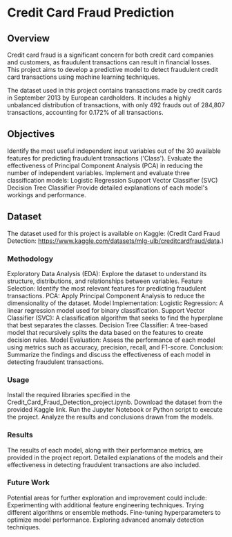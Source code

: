 # Credit Card Fraud Prediction

## Overview
Credit card fraud is a significant concern for both credit card companies and customers, as fraudulent transactions can result in financial losses. This project aims to develop a predictive model to detect fraudulent credit card transactions using machine learning techniques.

The dataset used in this project contains transactions made by credit cards in September 2013 by European cardholders. It includes a highly unbalanced distribution of transactions, with only 492 frauds out of 284,807 transactions, accounting for 0.172% of all transactions.

## Objectives
Identify the most useful independent input variables out of the 30 available features for predicting fraudulent transactions ('Class').
Evaluate the effectiveness of Principal Component Analysis (PCA) in reducing the number of independent variables.
Implement and evaluate three classification models:
Logistic Regression
Support Vector Classifier (SVC)
Decision Tree Classifier
Provide detailed explanations of each model's workings and performance.

## Dataset
The dataset used for this project is available on Kaggle: 
(Credit Card Fraud Detection: https://www.kaggle.com/datasets/mlg-ulb/creditcardfraud/data.)

### Methodology
Exploratory Data Analysis (EDA): Explore the dataset to understand its structure, distributions, and relationships between variables.
Feature Selection: Identify the most relevant features for predicting fraudulent transactions.
PCA: Apply Principal Component Analysis to reduce the dimensionality of the dataset.
Model Implementation:
Logistic Regression: A linear regression model used for binary classification.
Support Vector Classifier (SVC): A classification algorithm that seeks to find the hyperplane that best separates the classes.
Decision Tree Classifier: A tree-based model that recursively splits the data based on the features to create decision rules.
Model Evaluation: Assess the performance of each model using metrics such as accuracy, precision, recall, and F1-score.
Conclusion: Summarize the findings and discuss the effectiveness of each model in detecting fraudulent transactions.

### Usage
Install the required libraries specified in the Credit_Card_Fraud_Detection_project.ipynb.
Download the dataset from the provided Kaggle link.
Run the Jupyter Notebook or Python script to execute the project.
Analyze the results and conclusions drawn from the models.

### Results
The results of each model, along with their performance metrics, are provided in the project report. Detailed explanations of the models and their effectiveness in detecting fraudulent transactions are also included.

### Future Work
Potential areas for further exploration and improvement could include:
Experimenting with additional feature engineering techniques.
Trying different algorithms or ensemble methods.
Fine-tuning hyperparameters to optimize model performance.
Exploring advanced anomaly detection techniques.


